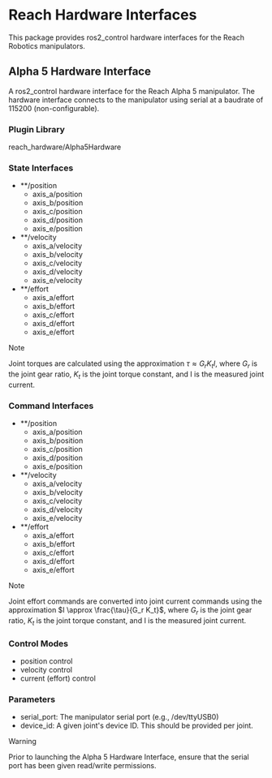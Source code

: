 # Reach Hardware Interfaces

This package provides ros2_control hardware interfaces for the Reach Robotics
manipulators.

## Alpha 5 Hardware Interface

A ros2_control hardware interface for the Reach Alpha 5 manipulator. The
hardware interface connects to the manipulator using serial at a baudrate of
115200 (non-configurable).

### Plugin Library

reach_hardware/Alpha5Hardware

### State Interfaces

* **/position
  * axis_a/position
  * axis_b/position
  * axis_c/position
  * axis_d/position
  * axis_e/position
* **/velocity
  * axis_a/velocity
  * axis_b/velocity
  * axis_c/velocity
  * axis_d/velocity
  * axis_e/velocity
* **/effort
  * axis_a/effort
  * axis_b/effort
  * axis_c/effort
  * axis_d/effort
  * axis_e/effort

> [!NOTE]
> Joint torques are calculated using the approximation $\tau \approx G_r K_t I$,
> where $G_r$ is the joint gear ratio, $K_t$ is the joint torque constant, and
> I is the measured joint current.

### Command Interfaces

* **/position
  * axis_a/position
  * axis_b/position
  * axis_c/position
  * axis_d/position
  * axis_e/position
* **/velocity
  * axis_a/velocity
  * axis_b/velocity
  * axis_c/velocity
  * axis_d/velocity
  * axis_e/velocity
* **/effort
  * axis_a/effort
  * axis_b/effort
  * axis_c/effort
  * axis_d/effort
  * axis_e/effort

> [!NOTE]
> Joint effort commands are converted into joint current commands using the
> approximation $I \approx \frac{\tau}{G_r K_t}$, where $G_r$ is the joint gear
> ratio, $K_t$ is the joint torque constant, and I is the measured joint
> current.

### Control Modes

* position control
* velocity control
* current (effort) control

### Parameters

* serial_port: The manipulator serial port (e.g., /dev/ttyUSB0)
* device_id: A given joint's device ID. This should be provided per joint.

> [!WARNING]
> Prior to launching the Alpha 5 Hardware Interface, ensure that the serial
> port has been given read/write permissions.
